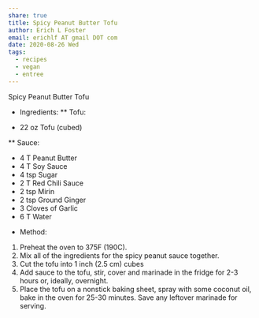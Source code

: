 ```yaml
---
share: true
title: Spicy Peanut Butter Tofu
author: Erich L Foster
email: erichlf AT gmail DOT com
date: 2020-08-26 Wed
tags:
  - recipes
  - vegan
  - entree
---
```

Spicy Peanut Butter Tofu
* Ingredients:
** Tofu:
- 22 oz Tofu (cubed)

** Sauce:
- 4 T Peanut Butter
- 4 T Soy Sauce
- 4 tsp Sugar
- 2 T Red Chili Sauce
- 2 tsp Mirin
- 2 tsp Ground Ginger
- 3 Cloves of Garlic
- 6 T Water

* Method:
1. Preheat the oven to 375F (190C).
2. Mix all of the ingredients for the spicy peanut sauce together.
3. Cut the tofu into 1 inch (2.5 cm) cubes
4. Add sauce to the tofu, stir, cover and marinade in the fridge for 2-3 hours
   or, ideally, overnight.
5. Place the tofu on a nonstick baking sheet, spray with some coconut oil, bake
   in the oven for 25-30 minutes. Save any leftover marinade for serving.
